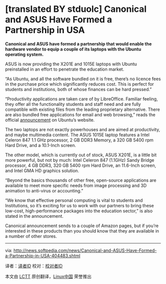 [translated BY stduolc]
Canonical and ASUS Have Formed a Partnership in USA
================================================================================
**Canonical and ASUS have formed a partnership that would enable the hardware vendor to equip a couple of its laptops with the Ubuntu operating system.**

ASUS is now providing the X201E and 1015E laptops with Ubuntu preinstalled in an effort to penetrate the education market.

“As Ubuntu, and all the software bundled on it is free, there’s no licence fees in the purchase price which significantly reduces cost. This is perfect for students and institutions, both of whose finances can be hard pressed.”

“Productivity applications are taken care of by LibreOffice. Familiar feeling, they offer all the functionality students and staff need and are fully compatible with existing files from the leading proprietary alternative. There are also bundled free applications for email and web browsing,” reads the official [announcement][1] on Ubuntu’s website.

The two laptops are not exactly powerhouses and are aimed at productivity, and maybe multimedia content. The ASUS 1015E laptop features a Intel Celeron 847 1.1 GHz processor, 2 GB DDR3 Memory, a 320 GB 5400 rpm Hard Drive, and a 10.1-Inch screen.

The other model, which is currently out of stock, ASUS X201E, is a little bit more powerful, but not by much: Intel Celeron 847 (1.1GHz) Sandy Bridge processor, 4 GB DDR3, 320 GB 5400 rpm Hard Drive, an 11.6-Inch screen, and Intel GMA HD graphics solution.

“Beyond the basics thousands of other free, open-source applications are available to meet more specific needs from image processing and 3D animation to anti-virus or accounting.”

“We know that effective personal computing is vital to students and Institutions, so it’s exciting for us to work with our partners to bring these low-cost, high-performance packages into the education sector,” is also stated in the announcement.

Canonical announcement sends to a couple of Amazon pages, but if you’re interested in these products than you should know that they are available in a number of other stores.

--------------------------------------------------------------------------------

via: http://news.softpedia.com/news/Canonical-and-ASUS-Have-Formed-a-Partnership-in-USA-404483.shtml

译者：[译者ID](https://github.com/译者ID) 校对：[校对者ID](https://github.com/校对者ID)

本文由 [LCTT](https://github.com/LCTT/TranslateProject) 原创翻译，[Linux中国](http://linux.cn/) 荣誉推出

[1]:http://insights.ubuntu.com/resources/article/asus-and-ubuntu-deliver-affordable-world-class-laptops-to-usa-education/